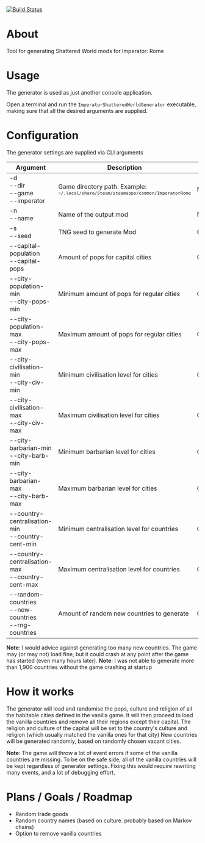 [![Build Status](https://travis-ci.com/hmlendea/imperator-shattered-world-generator.svg?branch=master)](https://travis-ci.com/hmlendea/imperator-shattered-world-generator)

# About

Tool for generating Shattered World mods for Imperator: Rome

# Usage

The generator is used as just another console application.

Open a terminal and run the `ImperatorShatteredWorldGenerator` executable, making sure that all the desired arguments are supplied.

# Configuration

The generator settings are supplied via CLI arguments

| Argument                                                 | Description                                | Optional  | Default|
|----------------------------------------------------------|--------------------------------------------|-----------|--------|
| -d<br>--dir<br>--game<br>--imperator | Game directory path. Example:<br><sup>`~/.local/share/Steam/steamapps/common/ImperatorRome`</sup> | Mandatory | N/A |
| -n<br>--name                                             | Name of the output mod                     | Mandatory | N/A    |
| -s<br>--seed                                             | TNG seed to generate Mod                   | Optional  | Random |
| --capital-population<br>--capital-pops                   | Amount of pops for capital cities          | Optional  | 10     |
| --city-population-min<br>--city-pops-min                 | Minimum amount of pops for regular cities  | Optional  | 4      |
| --city-population-max<br>--city-pops-max                 | Maximum amount of pops for regular cities  | Optional  | 12     |
| --city-civilisation-min<br>--city-civ-min                | Minimum civilisation level for cities      | Optional  | 0      |
| --city-civilisation-max<br>--city-civ-max                | Maximum civilisation level for cities      | Optional  | 20     |
| --city-barbarian-min<br>--city-barb-min                  | Minimum barbarian level for cities         | Optional  | 0      |
| --city-barbarian-max<br>--city-barb-max                  | Maximum barbarian level for cities         | Optional  | 0      |
| --country-centralisation-min<br>--country-cent-min       | Minimum centralisation level for countries | Optional  | 0      |
| --country-centralisation-max<br>--country-cent-max       | Maximum centralisation level for countries | Optional  | 0      |
| --random-countries<br>--new-countries<br>--rng-countries | Amount of random new countries to generate | Optional  | 500    |

**Note**: I would advice against generating too many new countries. The game may (or may not) load fine, but it could crash at any point after the game has started (even many hours later).
**Note**: I was not able to generate more than 1,900 countries without the game crashing at startup

# How it works

The generator will load and randomise the pops, culture and religion of all the habitable cities defined in the vanilla game.
It will then proceed to load the vanilla countries and remove all their regions except their capital. The religion and culture of the capital will be set to the country's culture and religion (which usually matched the vanilla ones for that city)
New countries will be generated randomly, based on randomly chosen vacant cities.

**Note**: The game will throw a lot of event errors if some of the vanilla countries are missing. To be on the safe side, all of the vanilla countries will be kept regardless of generator settings. Fixing this would require rewriting many events, and a lot of debugging effort.

# Plans / Goals / Roadmap

 - Random trade goods
 - Random country names (based on culture. probably based on Markov chains)
 - Option to remove vanilla countries
